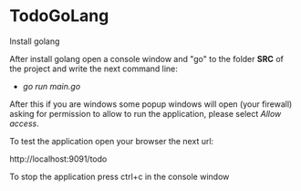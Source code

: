 # TodoGoLang
Install golang

After install golang open a console window and "go" to the folder <b>SRC</b> of the project and write the next command line:
- _go run main.go_
 
After this if you are windows some popup windows will open (your firewall) asking for permission to allow to run the application, please select *Allow access*.

To test the application open your browser the next url:

http://localhost:9091/todo

To stop the application press ctrl+c in the console window
